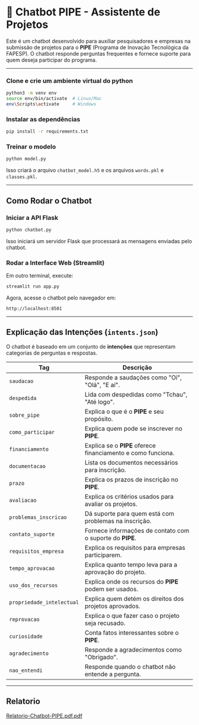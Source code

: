 # 📌 Chatbot PIPE - Assistente de Projetos

Este é um chatbot desenvolvido para auxiliar pesquisadores e empresas na submissão de projetos para o **PIPE** (Programa de Inovação Tecnológica da FAPESP). O chatbot responde perguntas frequentes e fornece suporte para quem deseja participar do programa.

---

### **Clone e crie um ambiente virtual do python**
```bash
python3 -m venv env
source env/bin/activate  # Linux/Mac
env\Scripts\activate     # Windows
```
### **Instalar as dependências**
```bash
pip install -r requirements.txt
```

### **Treinar o modelo**
```bash
python model.py
```
Isso criará o arquivo `chatbot_model.h5` e os arquivos `words.pkl` e `classes.pkl`.

---

## **Como Rodar o Chatbot**
### **Iniciar a API Flask**
```bash
python chatbot.py
```
Isso iniciará um servidor Flask que processará as mensagens enviadas pelo chatbot.

### **Rodar a Interface Web (Streamlit)**
Em outro terminal, execute:
```bash
streamlit run app.py
```
Agora, acesse o chatbot pelo navegador em:
```
http://localhost:8501
```

---

## Explicação das Intenções (`intents.json`)
O chatbot é baseado em um conjunto de **intenções** que representam categorias de perguntas e respostas.  

| **Tag**                  | **Descrição** |
|--------------------------|--------------|
| `saudacao`              | Responde a saudações como "Oi", "Olá", "E aí". |
| `despedida`             | Lida com despedidas como "Tchau", "Até logo". |
| `sobre_pipe`            | Explica o que é o **PIPE** e seu propósito. |
| `como_participar`       | Explica quem pode se inscrever no **PIPE**. |
| `financiamento`         | Explica se o **PIPE** oferece financiamento e como funciona. |
| `documentacao`          | Lista os documentos necessários para inscrição. |
| `prazo`                | Explica os prazos de inscrição no **PIPE**. |
| `avaliacao`            | Explica os critérios usados para avaliar os projetos. |
| `problemas_inscricao`   | Dá suporte para quem está com problemas na inscrição. |
| `contato_suporte`       | Fornece informações de contato com o suporte do **PIPE**. |
| `requisitos_empresa`    | Explica os requisitos para empresas participarem. |
| `tempo_aprovacao`      | Explica quanto tempo leva para a aprovação do projeto. |
| `uso_dos_recursos`      | Explica onde os recursos do **PIPE** podem ser usados. |
| `propriedade_intelectual` | Explica quem detém os direitos dos projetos aprovados. |
| `reprovacao`           | Explica o que fazer caso o projeto seja recusado. |
| `curiosidade`          | Conta fatos interessantes sobre o **PIPE**. |
| `agradecimento`        | Responde a agradecimentos como "Obrigado". |
| `nao_entendi`         | Responde quando o chatbot não entende a pergunta. |

---

## Relatorio
[Relatorio-Chatbot-PIPE.pdf.pdf](https://github.com/user-attachments/files/18856065/Relatorio-Chatbot-PIPE.pdf.pdf)
